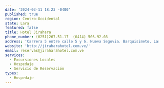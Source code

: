 ```yaml
---
date: '2024-03-11 18:23 -0400'
published: true
region: Centro-Occidental
state: Lara
featured: false
title: Hotel Jirahara
phone_number: (0251)267.51.17  (0414) 503.92.08
address: 'Carrera 5 entre calle 5 y 6. Nueva Segovia. Barquisimeto, Lara'
website: 'http://jiraharahotel.com.ve/'
email: reservas@jiraharahotel.com.ve
services:
  - Excursiones Locales
  - Hospedaje
  - Servicio de Reservación
types:
  - Hospedaje
---
```


